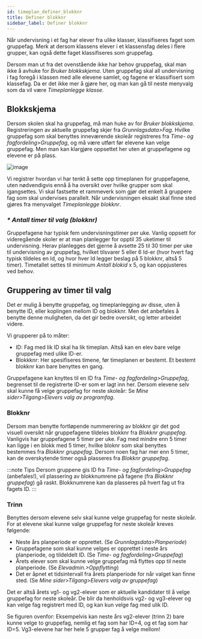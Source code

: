 ```yaml
---
id: timeplan_definer_blokknr
title: Definer blokknr
sidebar_label: Definer blokknr
---
```

Når undervisning i et fag har elever fra ulike klasser, klassifiseres faget som gruppefag. Merk at dersom klassens elever i et klassensfag deles i flere grupper, kan også dette faget klassifiseres som gruppefag.

Dersom man ut fra det ovenstående ikke har behov gruppefag, skal man ikke å avhuke for _Bruker blokkskjema_. Uten gruppefag skal all undervisning i fag foregå i klassen med alle elevene samlet, og fagene er klassifisert som klassefag. Da er det ikke mer å gjøre her, og man kan gå til neste menyvalg som da vil være _Timeplanlegge klasse_.

## Blokkskjema

Dersom skolen skal ha gruppefag, må man huke av for _Bruker blokkskjema_. Registreringen av aktuelle gruppefag skjer fra _Grunnlagsdata>Fag_. Hvilke gruppefag som skal benyttes inneværende skoleår registreres fra _Time- og fagfordeling>Gruppefag_, og må være utført før elevene kan velge gruppefag. Men man kan klargjøre oppsettet her uten at gruppefagene og elevene er på plass.


![image](https://user-images.githubusercontent.com/80097133/118969549-775ba280-b96d-11eb-875d-2cb24fbd8dd7.png)

Vi registrer hvordan vi har tenkt å sette opp timeplanen for gruppefagene, uten nødvendigvis ennå å ha oversikt over hvilke grupper som skal igangsettes. Vi skal fastsette et rammeverk som gjør det enkelt å gruppere fag som skal undervises parallelt. Når undervisningen eksakt skal finne sted gjøres fra menyvalget _Timeplanlegge blokknr_.

### _* Antall timer til valg (blokknr)_
Gruppefagene har typisk fem undervisningstimer per uke. Vanlig oppsett for videregående skoler er at man planlegger for opptil 35 uketimer til undervisning. Herav planlegges det gjerne å avsette 25 til 30 timer per uke  til undervisning av gruppefag, hvilket tilsvarer 5 eller 6 Id-er (hvor hvert fag typisk tildeles en Id, og hvor hver Id legger beslag på 5 blokknr, altså 5 timer). Timetallet settes til minimum _Antall blokid_ x 5, og kan oppjusteres ved behov.

## Gruppering av timer til valg
Det er mulig å benytte gruppefag, og timeplanlegging av disse, uten å benytte ID, eller koplingen mellom ID og blokknr. Men det anbefales å benytte denne muligheten, da det gir bedre oversikt, og letter arbeidet videre.

Vi grupperer på to måter:
- ID: Fag med lik ID skal ha lik timeplan. Altså kan en elev bare velge gruppefag med ulike ID-er.
- Blokkknr: Her spesifiseres timene, før timeplanen er bestemt. Et bestemt blokknr kan bare benyttes en gang.

Gruppefagene kan knyttes til en ID fra _Time- og fagfordeling>Gruppefag_, begrenset til de registrerte ID-er som er lagt inn her. Dersom elevene selv skal kunne få velge gruppefag for neste skoleår: Se _Mine sider>Tilgang>Elevers valg av programfag_.

### Blokknr
Dersom man benytte fortløpende nummerering av blokknr gir det  god visuell oversikt når gruppefagene tildeles blokknr fra _Blokknr gruppefag_. Vanligvis har gruppefagene 5 timer per uke. Fag med mindre enn 5 timer kan ligge i en blokk med 5 timer, hvilke bloknr som skal benyttes bestemmes fra _Blokknr gruppefag_. Dersom noen fag har mer enn 5 timer, kan de overskytende timer også plasseres fra _Blokknr gruppefag_. 

:::note Tips
Dersom gruppene gis ID fra _Time- og fagfordeling>Gruppefag_ (anbefales!), vil plassering av blokknumrene på fagene (fra _Blokknr gruppefag_) gå raskt. Blokknumrene kan da plasseres på hvert fag ut fra fagets ID.
:::
 
### Trinn 
Benyttes dersom elevene selv skal kunne velge gruppefag for neste skoleår. For at elevene skal kunne valge gruppefag for neste skoleår kreves følgende: 
- Neste års planperiode er opprettet. (Se _Grunnlagsdata>Planperiode_)
- Gruppefagene som skal kunne velges er opprettet i neste års planperiode, og tildeldelt ID. (Se _Time- og fagfordeling>Gruppefag_)
- Årets elever som skal kunne velge gruppefag må flyttes opp til neste planperiode. (Se _Elevadmin.>Oppflytting_)
- Det er åpnet et tidsintervall fra årets planperiode for når valget kan finne sted. (Se _Mine sider>Tilgang>Elevers valg av gruppefag_)

Det er altså årets vg1- og vg2-elever som er aktuelle kandidater til å velge gruppefag for neste skoleår. De blir da henholdsvis vg2- og vg3-elever og kan velge fag registrert med ID, og kan kun velge fag med ulik ID. 

Se figuren ovenfor: Eksempelvis kan neste års vg2-elever (trinn 2) bare kunne velge to gruppefag, nemlig et fag som har ID=4, og et fag som har ID=5. Vg3-elevene har her hele 5 grupper fag å velge mellom!
